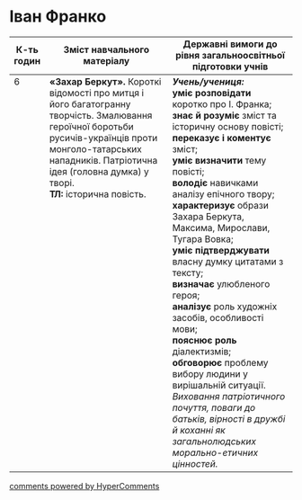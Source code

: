 <div id="hypercomments_widget" class="js-hypercomments-widget invisible"></div>

# Іван Франко

<table>
  <tr>
    <td width="10%" align="center"><b>К-ть годин</b></td>
    <td width="45%" align="center"><b>Зміст навчального матеріалу</b></td>
    <td width="45%" align="center"><b>Державні вимоги до рівня загальноосвітньої підготовки учнів</b></td>
  </tr>
<tbody>
  <tr>
<td width="10%" style="vertical-align:top !important;">6</td>
    <td width="45%" style="vertical-align:top !important;">
<b>«Захар Беркут».</b> Короткі відомості про митця і його багатогранну творчість. Змалювання героїчної боротьби русичів-українців проти монголо-татарських нападників. Патріотична ідея (головна думка) у творі. <br>
<b>ТЛ:</b> історична повість. 
</td>
    <td width="45%" style="vertical-align:top !important;">
<i><b>Учень/учениця:</b></i><br>
<b>уміє розповідати</b> коротко про І. Франка;<br> 
<b>знає й розуміє</b> зміст та історичну основу повісті; <br>
<b>переказує і коментує</b> зміст;<br> 
<b>уміє визначити</b> тему повісті;<br> 
<b>володіє</b> навичками аналізу епічного твору;<br> 
<b>характеризує</b> образи Захара Беркута, Максима, Мирослави, Тугара Вовка;<br> 
<b>уміє підтверджувати</b> власну думку цитатами з тексту; <br>
<b>визначає</b> улюбленого героя; <br>
<b>аналізує</b> роль художніх засобів, особливості мови;<br> 
<b>пояснює роль</b> діалектизмів; <br>
<b>обговорює</b> проблему вибору людини у вирішальній ситуації. <br> 
<i>Виховання патріотичного почуття, поваги до батьків, вірності в дружбі й коханні як загальнолюдських морально-етичних цінностей.</i> </td>
  </tr>
</tbody>
</table>

<div class="js-hypercomments-container">
<a href="http://hypercomments.com" class="hc-link" title="comments widget">comments powered by HyperComments</a>
</div>